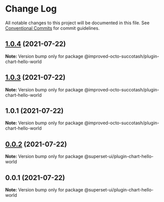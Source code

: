 # Change Log

All notable changes to this project will be documented in this file.
See [Conventional Commits](https://conventionalcommits.org) for commit guidelines.

## [1.0.4](https://github.com/atirekkumar/improved-octo-succotash/compare/@improved-octo-succotash/plugin-chart-hello-world@1.0.3...@improved-octo-succotash/plugin-chart-hello-world@1.0.4) (2021-07-22)

**Note:** Version bump only for package @improved-octo-succotash/plugin-chart-hello-world





## [1.0.3](https://github.com/atirekkumar/improved-octo-succotash/compare/@improved-octo-succotash/plugin-chart-hello-world@1.0.1...@improved-octo-succotash/plugin-chart-hello-world@1.0.3) (2021-07-22)

**Note:** Version bump only for package @improved-octo-succotash/plugin-chart-hello-world





## 1.0.1 (2021-07-22)

**Note:** Version bump only for package @improved-octo-succotash/plugin-chart-hello-world





## [0.0.2](https://github.com/apache-superset/superset-ui/compare/@superset-ui/plugin-chart-hello-world@0.0.1...@superset-ui/plugin-chart-hello-world@0.0.2) (2021-07-22)

**Note:** Version bump only for package @superset-ui/plugin-chart-hello-world





## 0.0.1 (2021-07-22)

**Note:** Version bump only for package @superset-ui/plugin-chart-hello-world
